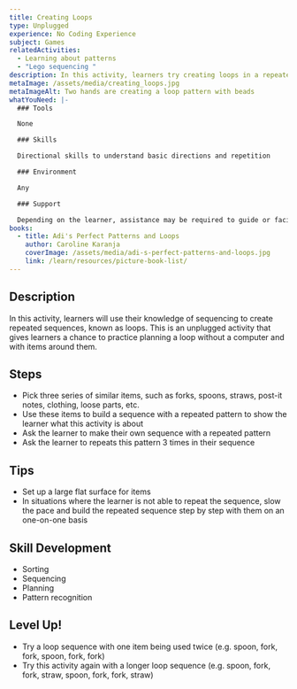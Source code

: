 ```yaml
---
title: Creating Loops
type: Unplugged
experience: No Coding Experience
subject: Games
relatedActivities:
  - Learning about patterns
  - "Lego sequencing "
description: In this activity, learners try creating loops in a repeated sequence.
metaImage: /assets/media/creating_loops.jpg
metaImageAlt: Two hands are creating a loop pattern with beads
whatYouNeed: |-
  ### Tools

  None

  ### Skills

  Directional skills to understand basic directions and repetition

  ### Environment

  Any

  ### Support

  Depending on the learner, assistance may be required to guide or facilitate
books:
  - title: Adi's Perfect Patterns and Loops
    author: Caroline Karanja
    coverImage: /assets/media/adi-s-perfect-patterns-and-loops.jpg
    link: /learn/resources/picture-book-list/
---
```

## Description

In this activity, learners will use their knowledge of sequencing to create repeated sequences, known as loops. This is an unplugged activity that gives learners a chance to practice planning a loop without a computer and with items around them.

## Steps

* Pick three series of similar items, such as forks, spoons, straws, post-it notes, clothing, loose parts, etc.
* Use these items to build a sequence with a repeated pattern to show the learner what this activity is about
* Ask the learner to make their own sequence with a repeated pattern
* Ask the learner to repeats this pattern 3 times in their sequence

## Tips

* Set up a large flat surface for items
* In situations where the learner is not able to repeat the sequence, slow the pace and build the repeated sequence step by step with them on an one-on-one basis

## Skill Development

* Sorting
* Sequencing
* Planning
* Pattern recognition 

## Level Up!

* Try a loop sequence with one item being used twice (e.g. spoon, fork, fork, spoon, fork, fork)
* Try this activity again with a longer loop sequence (e.g. spoon, fork, fork, straw, spoon, fork, fork, straw)
